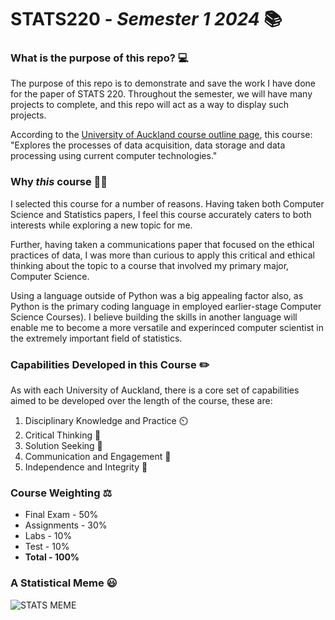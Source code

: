 # **STATS220** - *Semester 1 2024* :books:
### What is the purpose of this repo? :computer:
The purpose of this repo is to demonstrate and save the work I have done for the paper of STATS 220. Throughout the semester, we will have many projects to complete, and this repo will act as a way to display such projects.

According to the [University of Auckland course outline page](https://courseoutline.auckland.ac.nz/dco/course/STATS/220/1213), this course: "Explores the processes of data acquisition, data storage and data processing using current computer technologies."

### Why *this* course :man_shrugging:

I selected this course for a number of reasons. Having taken both Computer Science and Statistics papers, I feel this course accurately caters to both interests while exploring a new topic for me.

Further, having taken a communications paper that focused on the ethical practices of data, I was more than curious to apply this critical and ethical thinking about the topic to a course that involved my primary major, Computer Science.

Using a language outside of Python was a big appealing factor also, as Python is the primary coding language in employed earlier-stage Computer Science Courses). I believe building the skills in another language will enable me to become a more versatile and experinced computer scientist in the extremely important field of statistics.

### Capabilities Developed in this Course :pencil2:

As with each University of Auckland, there is a core set of capabilities aimed to be developed over the length of the course, these are:


1.	Disciplinary Knowledge and Practice :timer_clock:
3.	Critical Thinking :brain:
5.	Solution Seeking :thinking:
6.	Communication and Engagement :loudspeaker:
7.	Independence and Integrity :scroll:

### Course Weighting :balance_scale:

- Final Exam	  -  50%
- Assignments	  -  30%
- Labs	-  10%
- Test	-  10%
- **Total - 100%**

### A Statistical Meme :smiley:
![STATS MEME](https://www.siliconrepublic.com/wp-content/uploads/2015/10/Statistician_memes_10.png)

